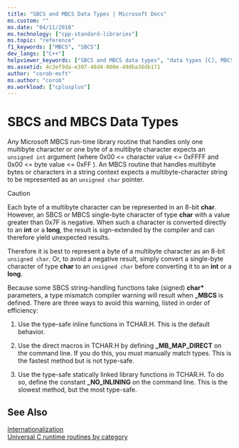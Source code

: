 ```yaml
---
title: "SBCS and MBCS Data Types | Microsoft Docs"
ms.custom: ""
ms.date: "04/11/2018"
ms.technology: ["cpp-standard-libraries"]
ms.topic: "reference"
f1_keywords: ["MBCS", "SBCS"]
dev_langs: ["C++"]
helpviewer_keywords: ["SBCS and MBCS data types", "data types [C], MBCS and SBCS"]
ms.assetid: 4c3ef9da-e397-48d4-800e-49dba36db171
author: "corob-msft"
ms.author: "corob"
ms.workload: ["cplusplus"]
---
```

# SBCS and MBCS Data Types

Any Microsoft MBCS run-time library routine that handles only one multibyte character or one byte of a multibyte character expects an `unsigned int` argument (where 0x00 <= character value <= 0xFFFF and 0x00 <= byte value <= 0xFF ). An MBCS routine that handles multibyte bytes or characters in a string context expects a multibyte-character string to be represented as an `unsigned char` pointer.

> [!CAUTION]
> Each byte of a multibyte character can be represented in an 8-bit **char**. However, an SBCS or MBCS single-byte character of type **char** with a value greater than 0x7F is negative. When such a character is converted directly to an **int** or a **long**, the result is sign-extended by the compiler and can therefore yield unexpected results.

Therefore it is best to represent a byte of a multibyte character as an 8-bit `unsigned char`. Or, to avoid a negative result, simply convert a single-byte character of type **char** to an `unsigned char` before converting it to an **int** or a **long**.

Because some SBCS string-handling functions take (signed) **char**<strong>\*</strong> parameters, a type mismatch compiler warning will result when **_MBCS** is defined. There are three ways to avoid this warning, listed in order of efficiency:

1. Use the type-safe inline functions in TCHAR.H. This is the default behavior.

1. Use the direct macros in TCHAR.H by defining **_MB_MAP_DIRECT** on the command line. If you do this, you must manually match types. This is the fastest method but is not type-safe.

1. Use the type-safe statically linked library functions in TCHAR.H. To do so, define the constant **_NO_INLINING** on the command line. This is the slowest method, but the most type-safe.

## See Also

[Internationalization](../c-runtime-library/internationalization.md)<br/>
[Universal C runtime routines by category](../c-runtime-library/run-time-routines-by-category.md)<br/>
